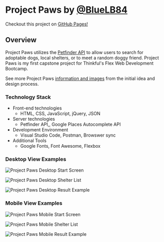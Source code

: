 # Project Paws by [@BlueLB84](https://github.com/BlueLB84 "BlueLB84 on GitHub") #

Checkout this project on [GitHub Pages!](https://bluelb84.github.io/project_paws/ "Project Paws")

## Overview ##
Project Paws utilizes the [Petfinder API](https://www.petfinder.com/developers/api-docs/ "Petfinder API Docs") to allow users to search for adoptable dogs, local shelters, or to meet a random doggy friend. Project Paws is my first capstone project for Thinkful's Flex Web Development Bootcamp.  

See more Project Paws [information and images](https://github.com/BlueLB84/project_paws/blob/master/ProjectPaws.md "Project Paws user stories, flow, and wireframe") from the initial idea and design process.


### Technology Stack ###
*  Front-end technologies
    +  HTML, CSS, JavaScript, jQuery, JSON
*  Server technologies
    +  Petfinder API,, Google Places Autocomplete API
*  Development Environment
    +  Visual Studio Code, Postman, Browswer sync
* Additional Tools
    +  Google Fonts, Font Awesome, Flexbox


### Desktop View Examples ###
![Project Paws Desktop Start Screen](/images/start_page.jpg "Project Paws Start Screen Desktop")

![Project Paws Desktop Shelter List](/images/shelter-list.jpg "Project Paws Shelter List Results Desktop")

![Project Paws Desktop Result Example](/images/result-example.jpg "Project Paws Result Example Desktop")

### Mobile View Examples ###
![Project Paws Mobile Start Screen](/images/mobile-start.jpg "Project Paws Mobile Start Screen")

![Project Paws Mobile Shelter List](/images/mobile-shelter-list.jpg "Project Paws Mobile Shelter List")

![Project Paws Mobile Result Example](/images/mobile-result.jpg "Project Paws Mobile Result Example")






